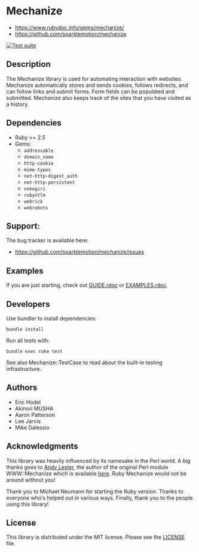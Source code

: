 # Mechanize

* https://www.rubydoc.info/gems/mechanize/
* https://github.com/sparklemotion/mechanize

[![Test suite](https://github.com/sparklemotion/mechanize/actions/workflows/ci-test.yml/badge.svg)](https://github.com/sparklemotion/mechanize/actions/workflows/ci-test.yml)


## Description

The Mechanize library is used for automating interaction with websites. Mechanize automatically stores and sends cookies, follows redirects, and can follow links and submit forms.  Form fields can be populated and submitted. Mechanize also keeps track of the sites that you have visited as a history.


## Dependencies

* Ruby >= 2.5
* Gems:
  * `addressable`
  * `domain_name`
  * `http-cookie`
  * `mime-types`
  * `net-http-digest_auth`
  * `net-http-persistent`
  * `nokogiri`
  * `rubyntlm`
  * `webrick`
  * `webrobots`


## Support:

The bug tracker is available here:

* https://github.com/sparklemotion/mechanize/issues


## Examples

If you are just starting, check out [GUIDE.rdoc](https://github.com/sparklemotion/mechanize/blob/main/GUIDE.rdoc) or [EXAMPLES.rdoc](https://github.com/sparklemotion/mechanize/blob/main/EXAMPLES.rdoc).


## Developers

Use bundler to install dependencies:

```
bundle install
```

Run all tests with:

```
bundle exec rake test
```

See also Mechanize::TestCase to read about the built-in testing infrastructure.


## Authors

* Eric Hodel
* Akinori MUSHA
* Aaron Patterson
* Lee Jarvis
* Mike Dalessio


## Acknowledgments

This library was heavily influenced by its namesake in the Perl world.  A big
thanks goes to [Andy Lester](http://petdance.com), the author of the original Perl module WWW::Mechanize which is available [here](http://search.cpan.org/dist/WWW-Mechanize/). Ruby Mechanize would not be around without you!

Thank you to Michael Neumann for starting the Ruby version. Thanks to everyone who's helped out in various ways. Finally, thank you to the people using this library!

## License

This library is distributed under the MIT license. Please see the [LICENSE](http://docs.seattlerb.org/mechanize/LICENSE_rdoc.html) file.



